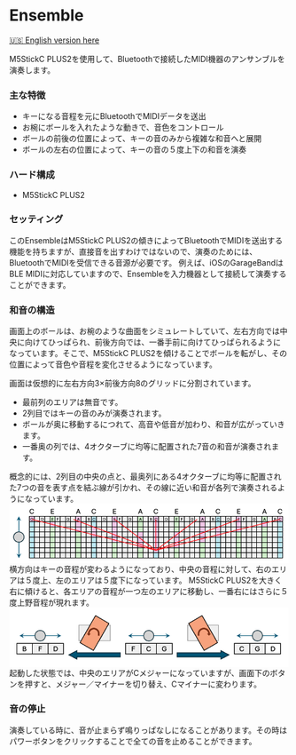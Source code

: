 # Ensemble


[🇺🇸 English version here](README.md)

M5StickC PLUS2を使用して、Bluetoothで接続したMIDI機器のアンサンブルを演奏します。

### 主な特徴
- キーになる音程を元にBluetoothでMIDIデータを送出
- お椀にボールを入れたような動きで、音色をコントロール
- ボールの前後の位置によって、キーの音のみから複雑な和音へと展開
- ボールの左右の位置によって、キーの音の５度上下の和音を演奏

### ハード構成
- M5StickC PLUS2

### セッティング
このEnsembleはM5StickC PLUS2の傾きによってBluetoothでMIDIを送出する機能を持ちますが、直接音を出すわけではないので、演奏のためには、BluetoothでMIDIを受信できる音源が必要です。
例えば、iOSのGarageBandはBLE MIDIに対応していますので、Ensembleを入力機器として接続して演奏することができます。

### 和音の構造
画面上のボールは、お椀のような曲面をシミュレートしていて、左右方向では中央に向けてひっぱられ、前後方向では、一番手前に向けてひっぱられるようになっています。そこで、M5StickC PLUS2を傾けることでボールを転がし、その位置によって音色や音程を変化させるようになっています。

画面は仮想的に左右方向3×前後方向8のグリッドに分割されています。
- 最前列のエリアは無音です。
- 2列目ではキーの音のみが演奏されます。
- ボールが奥に移動するにつれて、高音や低音が加わり、和音が広がっていきます。
- 一番奥の列では、4オクターブに均等に配置された7音の和音が演奏されます。

概念的には、2列目の中央の点と、最奥列にある4オクターブに均等に配置された7つの音を表す点を結ぶ線が引かれ、その線に近い和音が各列で演奏されるようになっています。
<img src="images/code1.png" align="center" width="850">
横方向はキーの音程が変わるようになっており、中央の音程に対して、右のエリアは５度上、左のエリアは５度下になっています。
M5StickC PLUS2を大きく右に傾けると、各エリアの音程が一つ左のエリアに移動し、一番右にはさらに５度上野音程が現れます。
<img src="images/code2.png" align="center" width="850">
起動した状態では、中央のエリアがCメジャーになっていますが、画面下のボタンを押すと、メジャー／マイナーを切り替え、Cマイナーに変わります。

### 音の停止
演奏している時に、音が止まらず鳴りっぱなしになることがあります。その時はパワーボタンをクリックすることで全ての音を止めることができます。




